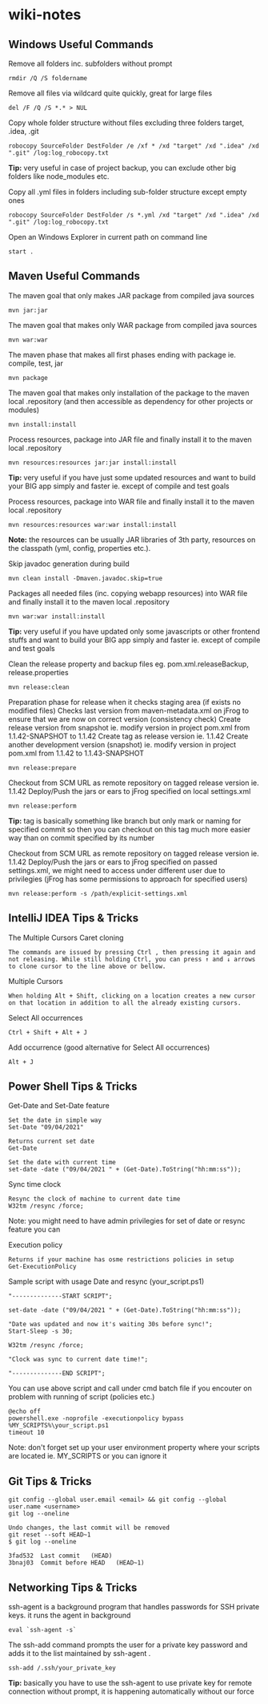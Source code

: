 # wiki-notes

Windows Useful Commands
---- 
Remove all folders inc. subfolders without prompt
```
rmdir /Q /S foldername
```
Remove all files via wildcard quite quickly, great for large files
```
del /F /Q /S *.* > NUL
```
Copy whole folder structure without files excluding three folders target, .idea, .git
```
robocopy SourceFolder DestFolder /e /xf * /xd "target" /xd ".idea" /xd ".git" /log:log_robocopy.txt
```
**Tip:** 
very useful in case of project backup, you can exclude other big folders like node_modules etc.

Copy all .yml files in folders including sub-folder structure except empty ones
```
robocopy SourceFolder DestFolder /s *.yml /xd "target" /xd ".idea" /xd ".git" /log:log_robocopy.txt
```

Open an Windows Explorer in current path on command line
```
start .
```

Maven Useful Commands
---- 
The maven goal that only makes JAR package from compiled java sources
```
mvn jar:jar
```
The maven goal that makes only WAR package from compiled java sources
```
mvn war:war
```
The maven phase that makes all first phases ending with package ie. compile, test, jar
```
mvn package
```
The maven goal that makes only installation of the package to the maven local .repository (and then accessible as dependency for other projects or modules)
```
mvn install:install
```
Process resources, package into JAR file and finally install it to the maven local .repository
```
mvn resources:resources jar:jar install:install
```
**Tip:** 
very useful if you have just some updated resources and want to build your BIG app simply and faster ie. except of compile and test goals

Process resources, package into WAR file and finally install it to the maven local .repository
```
mvn resources:resources war:war install:install
```
**Note:** 
the resources can be usually JAR libraries of 3th party, resources on the classpath (yml, config, properties etc.). 

Skip javadoc generation during build
```
mvn clean install -Dmaven.javadoc.skip=true
```

Packages all needed files (inc. copying webapp resources) into WAR file and finally install it to the maven local .repository
```
mvn war:war install:install
```
**Tip:**
very useful if you have updated only some javascripts or other frontend stuffs and want to build your BIG app simply and faster ie. except of compile and test goals


Clean the release property and backup files eg. pom.xml.releaseBackup, release.properties
```
mvn release:clean
```

Preparation phase for release when it checks staging area (if exists no modified files)
Checks last version from maven-metadata.xml on jFrog to ensure that we are now on correct version (consistency check)
Create release version from snapshot ie. modify version in project pom.xml from 1.1.42-SNAPSHOT to 1.1.42
Create tag as release version ie. 1.1.42
Create another development version (snapshot) ie. modify version in project pom.xml from 1.1.42 to 1.1.43-SNAPSHOT
```
mvn release:prepare
```

Checkout from SCM URL as remote repository on tagged release version ie. 1.1.42
Deploy/Push the jars or ears to jFrog specified on local settings.xml
```
mvn release:perform
```
**Tip:**
tag is basically something like branch but only mark or naming for specified commit so then you can checkout on this tag much more easier way than on commit specified by its number

Checkout from SCM URL as remote repository on tagged release version ie. 1.1.42
Deploy/Push the jars or ears to jFrog specified on passed settings.xml, we might need to access under different user due to privilegies (jFrog has some permissions to approach for specified users)
```
mvn release:perform -s /path/explicit-settings.xml
```


IntelliJ IDEA Tips & Tricks
---- 
The Multiple Cursors
Caret cloning 
```
The commands are issued by pressing Ctrl , then pressing it again and not releasing. While still holding Ctrl, you can press ↑ and ↓ arrows to clone cursor to the line above or bellow.
```

Multiple Cursors
```
When holding Alt + Shift, clicking on a location creates a new cursor on that location in addition to all the already existing cursors.
```

Select All occurrences
```
Ctrl + Shift + Alt + J
```
Add occurrence (good alternative for Select All occurrences)
```
Alt + J
```

Power Shell Tips & Tricks
---- 
Get-Date and Set-Date feature
```
Set the date in simple way
Set-Date "09/04/2021"   

Returns current set date
Get-Date    

Set the date with current time
set-date -date ("09/04/2021 " + (Get-Date).ToString("hh:mm:ss"));

```

Sync time clock
```
Resync the clock of machine to current date time
W32tm /resync /force;

```
Note: you might need to have admin privilegies for set of date or resync feature
you can 

Execution policy
```
Returns if your machine has osme restrictions policies in setup
Get-ExecutionPolicy

```

Sample script with usage Date and resync (your_script.ps1)
```
"--------------START SCRIPT";

set-date -date ("09/04/2021 " + (Get-Date).ToString("hh:mm:ss"));

"Date was updated and now it's waiting 30s before sync!";
Start-Sleep -s 30;

W32tm /resync /force;

"Clock was sync to current date time!";

"--------------END SCRIPT";

```

You can use above script and call under cmd batch file if you encouter on problem with running of script (policies etc.)
```
@echo off
powershell.exe -noprofile -executionpolicy bypass %MY_SCRIPTS%\your_script.ps1
timeout 10
```
Note: don't forget set up your user environment property where your scripts are located ie. MY_SCRIPTS or you can ignore it

Git Tips & Tricks
---- 
```
git config --global user.email <email> && git config --global user.name <username>
git log --oneline

Undo changes, the last commit will be removed
git reset --soft HEAD~1
$ git log --oneline

3fad532  Last commit   (HEAD)
3bnaj03  Commit before HEAD   (HEAD~1)

```

Networking Tips & Tricks
---- 
ssh-agent is a background program that handles passwords for SSH private keys.
it runs the agent in background
```
eval `ssh-agent -s`
```

The ssh-add command prompts the user for a private key password and adds it to the list maintained by ssh-agent .
```
ssh-add /.ssh/your_private_key
```
**Tip:**
basically you have to use the ssh-agent to use private key for remote connection without prompt, it is happening automatically without our force
